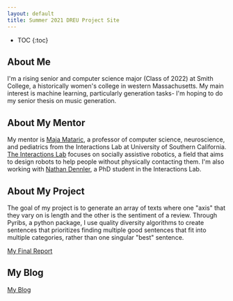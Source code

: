 ```yaml
---
layout: default
title: Summer 2021 DREU Project Site
---
```


* TOC
{:toc}

## About Me

I'm a rising senior and computer science major (Class of 2022) at Smith College, a historically women's college in western Massachusetts. My main interest is machine learning, particularly generation tasks- I'm hoping to do my senior thesis on music generation. 

## About My Mentor

My mentor is [Maja Mataric](https://robotics.usc.edu/~maja/), a professor of computer science, neuroscience, and pediatrics from the Interactions Lab at University of Southern California. [The Interactions Lab](https://uscinteractionlab.web.app) focuses on socially assistive robotics, a field that aims to design robots to help people without physically contacting them. I'm also working with [Nathan Dennler](https://ndennler.github.io), a PhD student in the Interactions Lab.

## About My Project

The goal of my project is to generate an array of texts where one "axis" that they vary on is length and the other is the sentiment of a review. Through Pyribs, a python package, I use quality diversity algorithms to create sentences that prioritizes finding multiple good sentences that fit into multiple categories, rather than one singular "best" sentence.


[My Final Report](files/finalreport.pdf)

## My Blog

[My Blog](blog.html)
